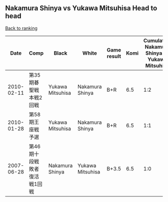 ## Nakamura Shinya vs Yukawa Mitsuhisa Head to head

[Back to ranking](../../index.md)




| **Date** | **Comp** | **Black** | **White** | **Game result** | **Komi** | **Cumulative Nakamura Shinya vs Yukawa Mitsuhisa** | **Nakamura Shinya streak** | **Yukawa Mitsuhisa streak** | 
| --- | --- | --- | --- | --- | --- | --- | --- | --- |
| 2010-02-11 | 第35期碁聖戦本戦2回戦 | Yukawa Mitsuhisa | Nakamura Shinya | B+R | 6.5 | 1:2 | 0 | 2 | 
| 2010-01-28 | 第58期王座戦予選 | Yukawa Mitsuhisa | Nakamura Shinya | B+R | 6.5 | 1:1 | 0 | 1 | 
| 2007-06-28 | 第46期十段戦敗者復活戦1回戦 | Nakamura Shinya | Yukawa Mitsuhisa | B+3.5 | 6.5 | 1:0 | 1 | 0 |




